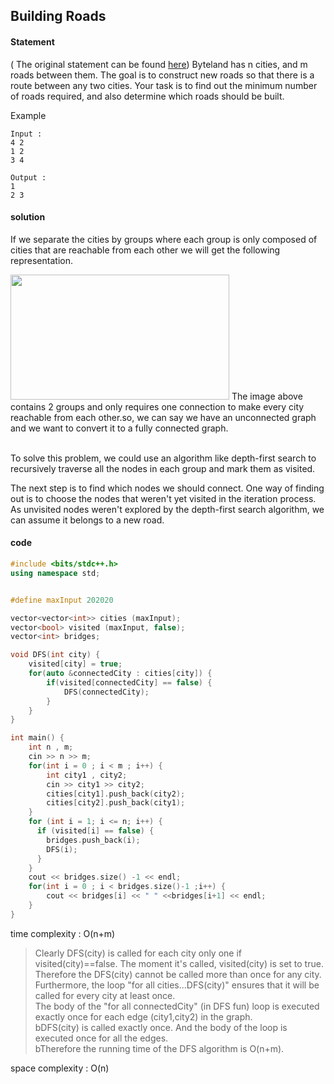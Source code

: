 ## Building Roads

#### Statement

( The original statement can be found [here](https://cses.fi/problemset/task/1666))
Byteland has n cities, and m roads between them. The goal is to construct new roads so that there is a route between any two cities.
Your task is to find out the minimum number of roads required, and also determine which roads should be built.

Example
~~~
Input :
4 2
1 2
3 4

Output :
1
2 3
~~~

#### solution
If we separate the cities by groups where each group is only composed of cities that are reachable from each other we will get the following representation.


<img src="https://user-images.githubusercontent.com/61033121/133524808-80ab845a-6369-4809-bb81-3fc5729a9ae6.png" width="350" height="200">
The image above contains 2 groups and only requires one connection to make every city reachable from each other.so, we can say we have an unconnected graph and we want to convert it to a fully connected graph.<br/>
<br/>

To solve this problem, we could use an algorithm like depth-first search to recursively traverse all the nodes in each group and mark them as visited.

The next step is to find which nodes we should connect. One way of finding out is to choose the nodes that weren't yet visited in the iteration process. As unvisited nodes weren't explored by the depth-first search algorithm, we can assume it belongs to a new road.

#### code 
~~~C++
#include <bits/stdc++.h>
using namespace std;


#define maxInput 202020

vector<vector<int>> cities (maxInput);
vector<bool> visited (maxInput, false);
vector<int> bridges;

void DFS(int city) {
    visited[city] = true;
    for(auto &connectedCity : cities[city]) {
        if(visited[connectedCity] == false) {
            DFS(connectedCity);
        }
    }
}

int main() {
    int n , m;
    cin >> n >> m;
    for(int i = 0 ; i < m ; i++) {
        int city1 , city2;
        cin >> city1 >> city2;
        cities[city1].push_back(city2);
        cities[city2].push_back(city1);
    }
    for (int i = 1; i <= n; i++) {
      if (visited[i] == false) {
        bridges.push_back(i);
        DFS(i);
      }
    }
    cout << bridges.size() -1 << endl;
    for(int i = 0 ; i < bridges.size()-1 ;i++) {
        cout << bridges[i] << " " <<bridges[i+1] << endl;
    }
}
~~~

time complexity : O(n+m)<br/>
>Clearly DFS(city) is called for each city only one if visited(city)==false. The moment it's called, visited(city) is set to true. Therefore the DFS(city) cannot be called more than once for any city. Furthermore, the loop "for all cities...DFS(city)" ensures that it will be called for every city at least once.<br/>
The body of the "for all connectedCity" (in DFS fun) loop is executed exactly once for each edge (city1,city2) in the graph.<br/>
bDFS(city) is called exactly once. And the body of the loop is executed once for all the edges.<br/>
bTherefore the running time of the DFS algorithm is O(n+m).<br/>

space complexity : O(n)
